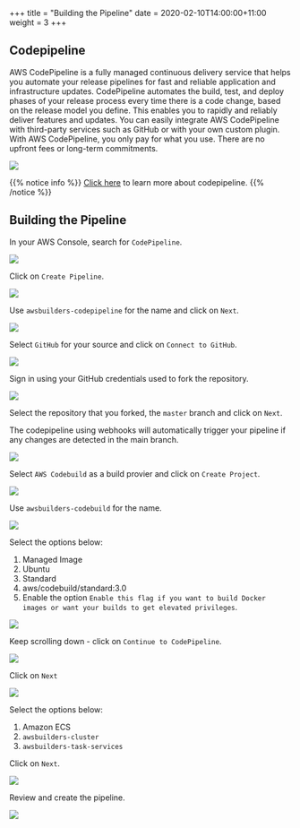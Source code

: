 +++
title = "Building the Pipeline"
date = 2020-02-10T14:00:00+11:00
weight = 3
+++

## Codepipeline

AWS CodePipeline is a fully managed continuous delivery service that helps you automate your release pipelines for fast and reliable application and infrastructure updates. CodePipeline automates the build, test, and deploy phases of your release process every time there is a code change, based on the release model you define. This enables you to rapidly and reliably deliver features and updates. You can easily integrate AWS CodePipeline with third-party services such as GitHub or with your own custom plugin. With AWS CodePipeline, you only pay for what you use. There are no upfront fees or long-term commitments.

![](/images/pipeline/pipeline_buildingpipeline_0.png)

{{% notice info %}}
[Click here](https://aws.amazon.com/codepipeline/) to learn more about codepipeline.
{{% /notice %}}

## Building the Pipeline

In your AWS Console, search for `CodePipeline`.

![](/images/pipeline/pipeline_buildingpipeline_1.png)

Click on `Create Pipeline`.

![](/images/pipeline/pipeline_buildingpipeline_2.png)

Use `awsbuilders-codepipeline` for the name and click on `Next`.

![](/images/pipeline/pipeline_buildingpipeline_3.png)

Select `GitHub` for your source and click on `Connect to GitHub`.

![](/images/pipeline/pipeline_buildingpipeline_4.png)

Sign in using your GitHub credentials used to fork the repository.

![](/images/pipeline/pipeline_buildingpipeline_5.png)

Select the repository that you forked, the `master` branch and click on `Next`.

The codepipeline using webhooks will automatically trigger your pipeline if any changes are detected in the main branch.

![](/images/pipeline/pipeline_buildingpipeline_6.png)

Select `AWS Codebuild` as a build provier and click on `Create Project`.

![](/images/pipeline/pipeline_buildingpipeline_7.png)

Use `awsbuilders-codebuild` for the name.

![](/images/pipeline/pipeline_buildingpipeline_8.png)

Select the options below:

1. Managed Image
2. Ubuntu
3. Standard
4. aws/codebuild/standard:3.0
5. Enable the option `Enable this flag if you want to build Docker images or want your builds to get elevated privileges`.

![](/images/pipeline/pipeline_buildingpipeline_9.png)

Keep scrolling down - click on `Continue to CodePipeline`.

![](/images/pipeline/pipeline_buildingpipeline_10.png)

Click on `Next`

![](/images/pipeline/pipeline_buildingpipeline_11.png)

Select the options below:

1. Amazon ECS
2. `awsbuilders-cluster`
3. `awsbuilders-task-services`

Click on `Next`.

![](/images/pipeline/pipeline_buildingpipeline_12.png)

Review and create the pipeline.

![](/images/pipeline/pipeline_buildingpipeline_13.png)